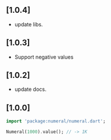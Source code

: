 ## [1.0.4]

- update libs.

## [1.0.3]

- Support negative values

## [1.0.2]

- update docs.

## [1.0.0]

```dart
import 'package:numeral/numeral.dart';

Numeral(1000).value(); // -> 1K
```

